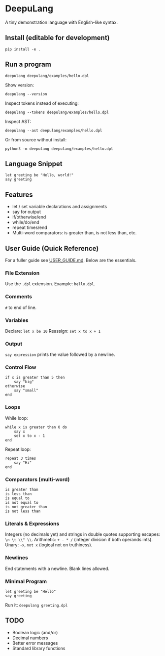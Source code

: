 # DeepuLang

A tiny demonstration language with English-like syntax.

## Install (editable for development)

```
pip install -e .
```

## Run a program

```
deepulang deepulang/examples/hello.dpl
```

Show version:

```
deepulang --version
```

Inspect tokens instead of executing:

```
deepulang --tokens deepulang/examples/hello.dpl
```

Inspect AST:

```
deepulang --ast deepulang/examples/hello.dpl
```

Or from source without install:

```
python3 -m deepulang deepulang/examples/hello.dpl
```

## Language Snippet

```
let greeting be "Hello, world!"
say greeting
```

## Features
- let / set variable declarations and assignments
- say for output
- if/otherwise/end
- while/do/end
- repeat <expr> times/end
- Multi-word comparators: is greater than, is not less than, etc.

## User Guide (Quick Reference)

For a fuller guide see [USER_GUIDE.md](USER_GUIDE.md). Below are the essentials.

### File Extension
Use the `.dpl` extension. Example: `hello.dpl`.

### Comments
`#` to end of line.

### Variables
Declare: `let x be 10`  Reassign: `set x to x + 1`

### Output
`say expression` prints the value followed by a newline.

### Control Flow
```
if x is greater than 5 then
	say "big"
otherwise
	say "small"
end
```

### Loops
While loop:
```
while x is greater than 0 do
	say x
	set x to x - 1
end
```
Repeat loop:
```
repeat 3 times
	say "Hi"
end
```

### Comparators (multi‑word)
```
is greater than
is less than
is equal to
is not equal to
is not greater than
is not less than
```

### Literals & Expressions
Integers (no decimals yet) and strings in double quotes supporting escapes: `\n \t \\" \\`.
Arithmetic: `+ - * /` (integer division if both operands ints).
Unary: `-x`, `not x` (logical not on truthiness).

### Newlines
End statements with a newline. Blank lines allowed.

### Minimal Program
```
let greeting be "Hello"
say greeting
```

Run it: `deepulang greeting.dpl`

## TODO
- Boolean logic (and/or)
- Decimal numbers
- Better error messages
- Standard library functions
